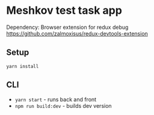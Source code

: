 # Meshkov test task app

Dependency: Browser extension for redux debug https://github.com/zalmoxisus/redux-devtools-extension

## Setup
`yarn install`

## CLI

- `yarn start` - runs back and front
- `npm run build:dev` - builds dev version
